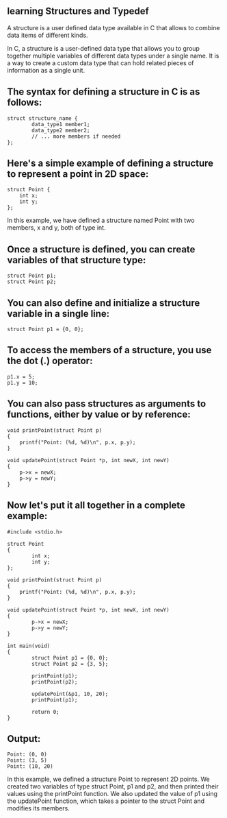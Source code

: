 ## learning Structures and Typedef
A structure is a user defined data type available in C that allows to combine data items of different kinds.

In C, a structure is a user-defined data type that allows you to group together multiple variables of different data types under a single name. It is a way to create a custom data type that can hold related pieces of information as a single unit.

## The syntax for defining a structure in C is as follows:

	struct structure_name {
    		data_type1 member1;
    		data_type2 member2;
    		// ... more members if needed
	};
## Here's a simple example of defining a structure to represent a point in 2D space:


	struct Point {
	    int x;
	    int y;
	};

In this example, we have defined a structure named Point with two members, x and y, both of type int.

## Once a structure is defined, you can create variables of that structure type:

	struct Point p1;
	struct Point p2;

## You can also define and initialize a structure variable in a single line:

	struct Point p1 = {0, 0};

## To access the members of a structure, you use the dot (.) operator:

	p1.x = 5;
	p1.y = 10;

## You can also pass structures as arguments to functions, either by value or by reference:

	void printPoint(struct Point p) 
	{
	    printf("Point: (%d, %d)\n", p.x, p.y);
	}

	void updatePoint(struct Point *p, int newX, int newY) 
	{
	    p->x = newX;
	    p->y = newY;
	}

## Now let's put it all together in a complete example:

	#include <stdio.h>

	struct Point 
	{
    		int x;
    		int y;
	};

	void printPoint(struct Point p) 
	{
		printf("Point: (%d, %d)\n", p.x, p.y);
	}

	void updatePoint(struct Point *p, int newX, int newY) 
	{
    		p->x = newX;
    		p->y = newY;
	}

	int main(void) 
	{
    		struct Point p1 = {0, 0};
    		struct Point p2 = {3, 5};

    		printPoint(p1);
    		printPoint(p2);

    		updatePoint(&p1, 10, 20);
    		printPoint(p1);

    		return 0;
	}

## Output:

	Point: (0, 0)
	Point: (3, 5)
	Point: (10, 20)

In this example, we defined a structure Point to represent 2D points. We created two variables of type struct Point, p1 and p2, and then printed their values using the printPoint function. We also updated the value of p1 using the updatePoint function, which takes a pointer to the struct Point and modifies its members.
